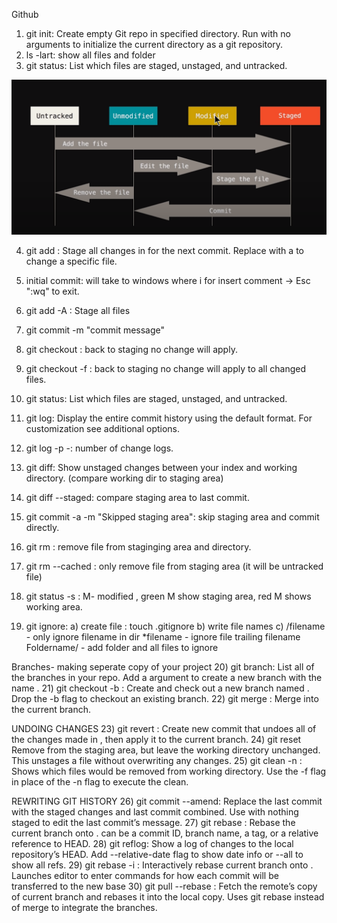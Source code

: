 

Github

1) git init<directory>: Create empty Git repo in specified directory. Run with no arguments to initialize the current directory as a git repository.
2) ls -lart: show all files and folder
3) git status: List which files are staged, unstaged, and untracked.

![My Image](gitstage.png)

4) git add <directory>: Stage all changes in <directory> for the next commit. Replace <directory> with a <file> to change a specific file.
5) initial commit: will take to windows where i for insert comment -> Esc ":wq" to exit.

6) git add -A : Stage all files
7) git commit -m "commit message"

8) git checkout <filename>: back to staging no change will apply.

9) git checkout -f : back to staging no change will apply to all changed files.
10) git status:  List which files are staged, unstaged, and untracked.

11) git log: Display the entire commit history using the default format. For customization see additional options.
12) git log -p -<int>: number of change logs.

13) git diff: Show unstaged changes between your index and working directory. (compare working dir to staging area)
14) git diff --staged: compare staging area to last commit.

15) git commit -a -m "Skipped staging area": skip staging area and commit directly.

16) git rm <filename>: remove file from staginging area and directory.
17) git rm --cached <filename>: only remove file from staging area (it will be untracked file)
 
18) git status -s : M- modified , green M show staging area, red M shows working area.
  
19) git ignore:
  a) create file : touch .gitignore
  b) write file names
  c) /filename - only ignore filename in dir 
     *filename - ignore file trailing filename
     Foldername/ - add folder and all files to ignore

Branches- making seperate copy of your project
20) git branch: List all of the branches in your repo. Add a <branch> argument to create a new branch with the name <branch>.
21) git checkout -b <branch> : Create and check out a new branch named <branch>. Drop the -b flag to checkout an existing branch.
22) git merge <branch>: Merge <branch> into the current branch.

UNDOING CHANGES
23) git revert <commit>: Create new commit that undoes all of the changes made in <commit>, then apply it to the current branch. 
24) git reset <file> Remove <file> from the staging area, but leave the working directory unchanged. This unstages a file without overwriting any changes.
25) git clean -n :  Shows which files would be removed from working directory. Use the -f flag in place of the -n flag to execute the clean.

REWRITING GIT HISTORY
26) git commit --amend: Replace the last commit with the staged changes and last commit combined. Use with nothing staged to edit the last commit’s message.
27) git rebase <base>: Rebase the current branch onto <base>. <base> can be a commit ID, branch name, a tag, or a relative reference to HEAD.
28) git reflog: Show a log of changes to the local repository’s HEAD. Add --relative-date flag to show date info or --all to show all refs.
29) git rebase -i <base> : Interactively rebase current branch onto <base>. Launches editor to enter commands for how each commit will be transferred to the new base
30) git pull --rebase <remote> : Fetch the remote’s copy of current branch and rebases it into the local copy. Uses git rebase instead of merge to integrate the branches.
 


